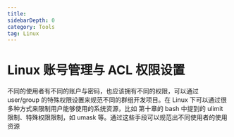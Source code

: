 ```yaml
---
title: 
sidebarDepth: 0 
category: Tools 
tag: Linux
---
```

# Linux 账号管理与 ACL 权限设置

不同的使用者有不同的账户与密码，也应该拥有不同的权限，可以通过 user/group 的特殊权限设置来规范不同的群组开发项目。在 Linux 下可以通过很多种方式来限制用户能够使用的系统资源，比如 第十章的 bash 中提到的 ulimit 限制、特殊权限限制，如 umask 等。通过这些手段可以规范出不同使用者的使用资源

